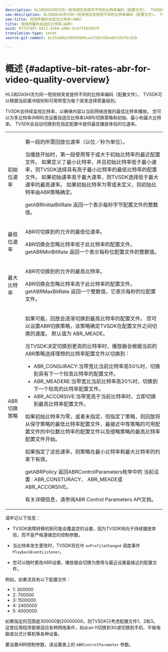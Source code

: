 ```yaml
---
description: HLS和DASH流为同一短视频突发提供不同的比特率编码（配置文件）。 TVSDK可以根据当前缓冲级别和可用带宽为每个突发选择质量级别。
seo-description: HLS和DASH流为同一短视频突发提供不同的比特率编码（配置文件）。 TVSDK可以根据当前缓冲级别和可用带宽为每个突发选择质量级别。
seo-title: 视频质量的自适应比特率(ABR)
title: 视频质量的自适应比特率(ABR)
uuid: 87fd7d97-8d13-430d-a88e-bcbff8026679
translation-type: tm+mt
source-git-commit: bc35da8b258056809ceaf18e33bed631047bc81b

---
```



# 概述 {#adaptive-bit-rates-abr-for-video-quality-overview}

HLS和DASH流为同一短视频突发提供不同的比特率编码（配置文件）。 TVSDK可以根据当前缓冲级别和可用带宽为每个突发选择质量级别。

TVSDK会持续监视比特率，以确保内容以当前网络连接的最佳比特率播放。 您可以为多比特率(MBR)流设置自适应比特率(ABR)切换策略和初始、最小和最大比特率。 TVSDK会自动切换到在指定配置中提供最佳播放体验的位速率。

<table id="table_AF838E082235406AA359BF1C1A77F85F"> 
 <tbody> 
  <tr> 
   <td colname="col01"> 初始位速率 </td> 
   <td colname="col2"> <p>第一段的所需回放位速率（以位／秒为单位）。 </p> <p>当播放开始时，第一段使用等于或大于初始比特率的最近配置文件。 如果定义了最小比特率，并且初始比特率低于最小速率，则TVSDK选择具有高于最小比特率的最低比特率的配置文件。 如果初始速率高于最大速率，则TVSDK选择低于最大速率的最高速率。 如果初始比特率为零或未定义，则初始比特率由ABR策略确定。 </p> <p><span class="codeph"> getABRInitialBitRate</span> 返回一个表示每秒字节配置文件的整数值。 </p> </td> 
  </tr> 
  <tr> 
   <td colname="col01"> 最低位速率 </td> 
   <td colname="col2"> <p>ABR可切换到的允许的最低位速率。 </p> <p>ABR切换会忽略比特率低于此比特率的配置文件。 <span class="codeph"> getABRMinBitRate</span> 返回一个表示每秒位配置文件的整数值。 </p> </td> 
  </tr> 
  <tr> 
   <td colname="col01"> 最大比特率 </td> 
   <td colname="col2"> <p>ABR可切换到的允许的最高比特率。 </p> <p>ABR切换会忽略比特率高于此比特率的配置文件。 <span class="codeph"> getABRMaxBitRate</span> 返回一个整数值，它表示每秒的位配置文件。 </p> </td> 
  </tr> 
  <tr> 
   <td colname="col01"> ABR切换策略 </td> 
   <td colname="col2"> <p>如果可能，回放会逐渐切换到最高比特率的配置文件。 您可以设置ABR切换策略，该策略确定TVSDK在配置文件之间切换的速度。 默认值为 <span class="codeph"> ABR_MEADE</span>。 </p> <p>当TVSDK决定切换到更高的比特率时，播放器会根据当前的ABR策略选择理想的比特率配置文件以切换到： 
     <ul id="ul_AC9C99D84A3B4A8DBD1A05CC05DEE771"> 
      <li id="li_B79C0AA2CBFB42FF98A257CEC9C400BA"><span class="codeph"> ABR_CONSURACY</span>:当带宽比当前比特率高50%时，切换到具有下一个较高比特率的配置文件。 </li> 
      <li id="li_38CC3A95D8634F359D0F7C273D0108C0"><span class="codeph"> ABR_MEADERE</span>:当带宽比当前比特率高20%时，切换到下一个较高的比特率配置文件。 </li> 
      <li id="li_E845C035420D4B3FB2B179F448F8CA85"><span class="codeph"> ABR_ACCORSIVE</span>:当带宽高于当前比特率时，立即切换到最高比特率配置文件。 </li> 
     </ul> </p> <p>如果初始比特率为零，或者未指定，但指定了策略，则回放将从保守策略的最低比特率配置文件、最接近中等策略的可用配置文件的中位数比特率的配置文件以及侵略策略的最高比特率配置文件开始。 </p> <p>如果指定了这些速率，则策略在最小比特率和最大比特率的约束下有效。 </p> <p> <span class="codeph"> getABRPolicy</span> 返回ABRControlParameters枚举中的 <span class="codeph"> 当前设置</span> : <span class="codeph"> ABR_CONSTURACY</span>、 <span class="codeph"> ABR_MEADE</span>或 <span class="codeph"> ABR_ACCORSIVE</span>。 </p> <p>有关详细信息，请参阅ABR Control Parameters API文档。 </p> </td> 
  </tr> 
 </tbody> 
</table>

请牢记以下信息：

* TVSDK故障转移机制可能会覆盖您的设置，因为TVSDK倾向于持续播放体验，而不是严格遵循您的控制参数。
* 当比特率发生更改时，TVSDK将在中 `onProfileChanged` 调度事件 `PlaybackEventListener`。

* 您可以随时更改ABR设置，播放器会切换为使用与最近设置最接近的配置文件。

例如，如果流具有以下配置文件：

* 1: 300000
* 2: 700000
* 3: 1500000
* 4: 2400000
* 5: 4000000

如果指定的范围是300000到20000000，则TVSDK只考虑配置文件1、2和3。 这使应用程序能够适应各种网络条件，如从wi-fi切换到3G或切换到手机、平板电脑或台式计算机等各种设备。

要设置ABR控制参数，请设置类上的 `ABRControlParameter` 参数。